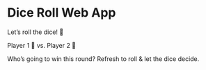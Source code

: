 # Dice Roll Web App

Let’s roll the dice! 🎲

Player 1 🥇 vs. Player 2 🥈

Who’s going to win this round? Refresh to roll & let the dice decide. 
